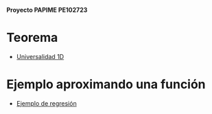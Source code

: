 **Proyecto PAPIME PE102723**

# Teorema
* [Universalidad 1D](./Universalidad%201D.ipynb)

# Ejemplo aproximando una función
* [Ejemplo de regresión](./Ejemplo%20de%20regresión.ipynb)

